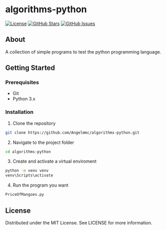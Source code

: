 # algorithms-python

[![License](https://img.shields.io/badge/license-MIT-blue.svg)](LICENSE)
[![GitHub Stars](https://img.shields.io/github/stars/Angelmmc/algorithms-python.svg)](https://github.com/Angelmmc/algorithms-python/stargazers)
[![GitHub Issues](https://img.shields.io/github/issues/Angelmmc/algorithms-python.svg)](https://github.com/Angelmmc/algorithms-python/issues)

## About 
A collection of simple programs to test the python programming language.

##  Getting Started

### Prerequisites
- Git
- Python 3.x

###  Installation

1. Clone the repository
```bash
git clone https://github.com/Angelmmc/algorithms-python.git
```
2. Navigate to the project folder
```bash
cd algorithms-python
```

3. Create and activate a virtual enviroment
```bash
python -m venv venv
venv\Scripts\activate
```

4. Run the program you want
```bash
PriceOfMangoes.py
```

## License
Distributed under the MIT License. See LICENSE for more information.

